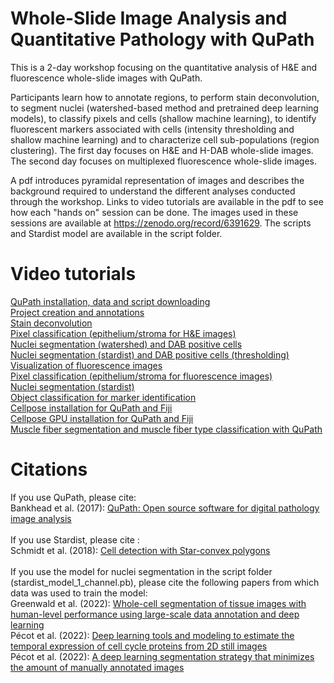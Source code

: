 # Whole-Slide Image Analysis and Quantitative Pathology with QuPath

This is a 2-day workshop focusing on the quantitative analysis of H&E and fluorescence whole-slide images with QuPath.

Participants learn how to annotate regions, to perform stain deconvolution, to segment nuclei (watershed-based method and pretrained deep learning models), to classify pixels and cells (shallow machine learning), to identify fluorescent markers associated with cells (intensity thresholding and shallow machine learning) and to characterize cell sub-populations (region clustering). The first day focuses on H&E and H-DAB whole-slide images. The second day focuses on multiplexed fluorescence whole-slide images.

A pdf introduces pyramidal representation of images and describes the background required to understand the different analyses conducted through the workshop. Links to video tutorials are available in the pdf to see how each "hands on" session can be done. The images used in these sessions are available at https://zenodo.org/record/6391629. The scripts and Stardist model are available in the script folder.

# Video tutorials
[QuPath installation, data and script downloading](https://youtu.be/4RqV4QpYFo0) <br>
[Project creation and annotations](https://youtu.be/vr9w_LYtSso) <br>
[Stain deconvolution](https://youtu.be/fHbsWGF47Zg) <br>
[Pixel classification (epithelium/stroma for H&E images)](https://youtu.be/kGvZRBEeqI0) <br>
[Nuclei segmentation (watershed) and DAB positive cells](https://youtu.be/ASY7sepHHyw) <br>
[Nuclei segmentation (stardist) and DAB positive cells (thresholding)](https://youtu.be/3Dsq9NljCVs) <br>
[Visualization of fluorescence images](https://youtu.be/BIF9KHu1RLk) <br>
[Pixel classification (epithelium/stroma for fluorescence images)](https://youtu.be/VbcTe7bawRs) <br>
[Nuclei segmentation (stardist)](https://youtu.be/GBFBVT2stMQ) <br>
[Object classification for marker identification](https://youtu.be/HI2-BNpjKmo) <br>
[Cellpose installation for QuPath and Fiji](https://youtu.be/A_PW_N0np9A) <br>
[Cellpose GPU installation for QuPath and Fiji](https://youtu.be/yx4w4E4v1uM) <br>
[Muscle fiber segmentation and muscle fiber type classification with QuPath](https://youtu.be/C0R1cz2hWQg) <br>

# Citations
If you use QuPath, please cite: <br> 
Bankhead et al. (2017): [QuPath: Open source software for digital pathology image analysis](https://doi.org/10.1038/s41598-017-17204-5) <br><br> 
If you use Stardist, please cite : <br>
Schmidt et al. (2018): [Cell detection with Star-convex polygons](https://arxiv.org/abs/1806.03535) <br><br> 
If you use the model for nuclei segmentation in the script folder (stardist_model_1_channel.pb), please cite the following papers from which data was used to train the model: <br> 
Greenwald et al. (2022): [Whole-cell segmentation of tissue images with human-level performance using large-scale data annotation and deep learning](https://doi.org/10.1038/s41587-021-01094-0) <br>
Pécot et al. (2022): [Deep learning tools and modeling to estimate the temporal expression of cell cycle proteins from 2D still images](https://doi.org/10.1371/journal.pcbi.1009949) <br>
Pécot et al. (2022): [A deep learning segmentation strategy that minimizes the amount of manually annotated images](https://doi.org/10.12688/f1000research.52026.2)
